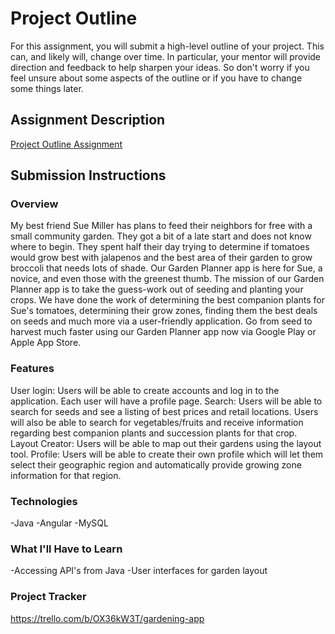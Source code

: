 # Project Outline
For this assignment, you will submit a high-level outline of your project. This can, and likely will, change over time. In particular, your mentor will provide direction and feedback to help sharpen your ideas. So don't worry if you feel unsure about some aspects of the outline or if you have to change some things later.

## Assignment Description
[Project Outline Assignment](https://education.launchcode.org/liftoff/modules/assignments/project-outline)

## Submission Instructions

### Overview
My best friend Sue Miller has plans to feed their neighbors for free with a 
small community garden.  They got a bit of a late start and
does not know where to begin.  They spent half their day trying 
to determine if tomatoes would grow best with jalapenos and the 
best area of their garden to grow broccoli that needs lots of shade.
Our Garden Planner app is here for Sue, a novice, and even those with 
the greenest thumb. The mission of our Garden Planner app is to
take the guess-work out of seeding and planting your crops.  We have 
done the work of determining the best companion plants for Sue's tomatoes,
determining their grow zones, finding them the best deals on seeds and much more via 
a user-friendly application. Go from seed to harvest much faster using our Garden Planner app now via Google Play or 
Apple App Store.
### Features
User login: Users will be able to create accounts and log in to the application.  Each user will have a profile page.
Search: Users will be able to search for seeds and see a listing of best prices and retail locations.  Users will also be able to search for vegetables/fruits and receive information regarding best companion plants and succession plants for that crop.
Layout Creator:  Users will be able to map out their gardens using the layout tool.
Profile: Users will be able to create their own profile which will let them select their geographic region and automatically provide growing zone information for that region.
### Technologies
-Java
-Angular
-MySQL

### What I'll Have to Learn
-Accessing API's from Java
-User interfaces for garden layout
### Project Tracker
https://trello.com/b/OX36kW3T/gardening-app
